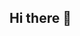 ## Hi there 👋

<!--
**victorkimutai/victorkimutai** is a ✨ _special_ ✨ repository because its `README.md` (this file) appears on your GitHub profile.

Here are some ideas to get you started:

- 🔭 I’m currently working on web dev
- 🌱 I’m currently learning HTML & CSS 
- 💬 Ask me about web 
- 📫 How to reach me: +254723212644
- 😄 Pronouns: He/Him
- ⚡ Fun fact: Am crazy sometimes
-->
